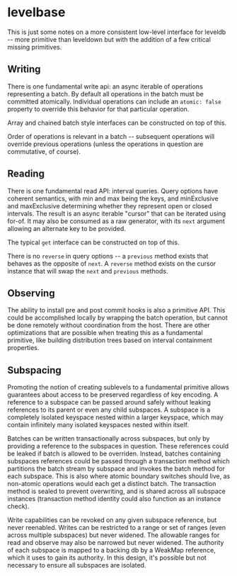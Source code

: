 # levelbase

This is just some notes on a more consistent low-level interface for leveldb -- more primitive than leveldown but with the addition of a few critical missing primitives.

## Writing

There is one fundamental write api: an async iterable of operations representing a batch. By default all operations in the batch must be committed atomically. Individual operations can include an `atomic: false` property to override this behavior for that particular operation.

Array and chained batch style interfaces can be constructed on top of this.

Order of operations is relevant in a batch -- subsequent operations will override previous operations (unless the operations in question are commutative, of course).


## Reading

There is one fundamental read API: interval queries. Query options have coherent semantics, with min and max being the keys, and minExclusive and maxExclusive determining whether they represent open or closed intervals. The result is an async iterable "cursor" that can be iterated using for-of. It may also be consumed as a raw generator, with its `next` argument allowing an alternate key to be provided.

The typical `get` interface can be constructed on top of this.

There is no `reverse` in query options -- a `previous` method exists that behaves as the opposite of `next`. A `reverse` method exists on the cursor instance that will swap the `next` and `previous` methods.


## Observing

The ability to install pre and post commit hooks is also a primitive API. This could be accomplished locally by wrapping the batch operation, but cannot be done remotely without coordination from the host. There are other optimizations that are possible when treating this as a fundamental primitive, like building distribution trees based on interval containment properties.


## Subspacing

Promoting the notion of creating sublevels to a fundamental primitive allows guarantees about access to be preserved regardless of key encoding. A reference to a subspace can be passed around safely without leaking references to its parent or even any child subspaces. A subspace is a completely isolated keyspace nested within a larger keyspace, which may contain infinitely many isolated keyspaces nested within itself.

Batches can be written transactionally across subspaces, but only by providing a reference to the subspaces in question. These references could be leaked if batch is allowed to be overriden. Instead, batches containing subspaces references could be passed through a transaction method which partitions the batch stream by subspace and invokes the batch method for each subspace. This is also where atomic boundary switches should live, as non-atomic operations would each get a distinct batch. The transaction method is sealed to prevent overwriting, and is shared across all subspace instances (transaction method identity could also function as an instance check).

Write capabilities can be revoked on any given subspace reference, but never reenabled. Writes can be restricted to a range or set of ranges (even across multiple subspaces) but never widened. The allowable ranges for read and observe may also be narrowed but never widened. The authority of each subspace is mapped to a backing db by a WeakMap reference, which it uses to gain its authority. In this design, it's possible but not necessary to ensure all subspaces are isolated.


